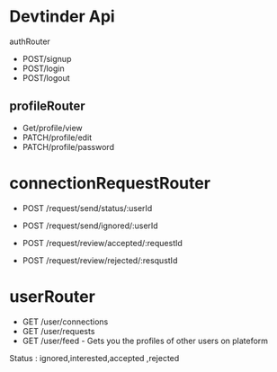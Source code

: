 # Devtinder Api

authRouter
-  POST/signup
-  POST/login
-  POST/logout

## profileRouter
- Get/profile/view
- PATCH/profile/edit
- PATCH/profile/password

# connectionRequestRouter
- POST /request/send/status/:userId
- POST /request/send/ignored/:userId


- POST /request/review/accepted/:requestId
- POST /request/review/rejected/:resqustId

# userRouter
- GET /user/connections
- GET /user/requests
- GET /user/feed - Gets you the profiles of other users on plateform


Status : ignored,interested,accepted ,rejected 



